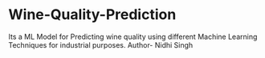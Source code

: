# Wine-Quality-Prediction
Its a ML Model for Predicting wine quality using different Machine Learning Techniques for industrial purposes. 
Author- Nidhi Singh
